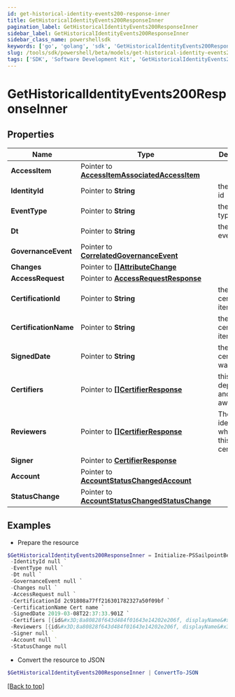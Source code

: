 ```yaml
---
id: get-historical-identity-events200-response-inner
title: GetHistoricalIdentityEvents200ResponseInner
pagination_label: GetHistoricalIdentityEvents200ResponseInner
sidebar_label: GetHistoricalIdentityEvents200ResponseInner
sidebar_class_name: powershellsdk
keywords: ['go', 'golang', 'sdk', 'GetHistoricalIdentityEvents200ResponseInner'] 
slug: /tools/sdk/powershell/beta/models/get-historical-identity-events200-response-inner
tags: ['SDK', 'Software Development Kit', 'GetHistoricalIdentityEvents200ResponseInner']
---
```



# GetHistoricalIdentityEvents200ResponseInner

## Properties

Name | Type | Description | Notes
------------ | ------------- | ------------- | -------------
**AccessItem** |  Pointer to [**AccessItemAssociatedAccessItem**](access-item-associated-access-item) |  | [optional] 
**IdentityId** |  Pointer to **String** | the identity id | [optional] 
**EventType** |  Pointer to **String** | the event type | [optional] 
**Dt** |  Pointer to **String** | the date of event | [optional] 
**GovernanceEvent** |  Pointer to [**CorrelatedGovernanceEvent**](correlated-governance-event) |  | [optional] 
**Changes** |  Pointer to [**[]AttributeChange**](attribute-change) |  | [optional] 
**AccessRequest** |  Pointer to [**AccessRequestResponse**](access-request-response) |  | [optional] 
**CertificationId** |  Pointer to **String** | the id of the certification item | [optional] 
**CertificationName** |  Pointer to **String** | the certification item name | [optional] 
**SignedDate** |  Pointer to **String** | the date ceritification was signed | [optional] 
**Certifiers** |  Pointer to [**[]CertifierResponse**](certifier-response) | this field is deprecated and may go away | [optional] 
**Reviewers** |  Pointer to [**[]CertifierResponse**](certifier-response) | The list of identities who review this certification | [optional] 
**Signer** |  Pointer to [**CertifierResponse**](certifier-response) |  | [optional] 
**Account** |  Pointer to [**AccountStatusChangedAccount**](account-status-changed-account) |  | [optional] 
**StatusChange** |  Pointer to [**AccountStatusChangedStatusChange**](account-status-changed-status-change) |  | [optional] 

## Examples

- Prepare the resource
```powershell
$GetHistoricalIdentityEvents200ResponseInner = Initialize-PSSailpointBetaGetHistoricalIdentityEvents200ResponseInner  -AccessItem null `
 -IdentityId null `
 -EventType null `
 -Dt null `
 -GovernanceEvent null `
 -Changes null `
 -AccessRequest null `
 -CertificationId 2c91808a77ff216301782327a50f09bf `
 -CertificationName Cert name `
 -SignedDate 2019-03-08T22:37:33.901Z `
 -Certifiers [{id&#x3D;8a80828f643d484f01643e14202e206f, displayName&#x3D;John Snow}] `
 -Reviewers [{id&#x3D;8a80828f643d484f01643e14202e206f, displayName&#x3D;John Snow}] `
 -Signer null `
 -Account null `
 -StatusChange null
```

- Convert the resource to JSON
```powershell
$GetHistoricalIdentityEvents200ResponseInner | ConvertTo-JSON
```


[[Back to top]](#) 

